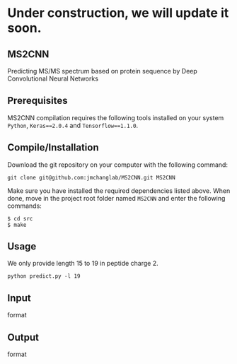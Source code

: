 # Under construction, we will update it soon.

## MS2CNN
Predicting MS/MS spectrum based on protein sequence by Deep Convolutional Neural Networks

Prerequisites
--------------
MS2CNN compilation requires the following tools installed on your system ``Python``, ``Keras==2.0.4`` and ``Tensorflow==1.1.0``.

Compile/Installation 
--------------------

Download the git repository on your computer with the following command: 

    git clone git@github.com:jmchanglab/MS2CNN.git MS2CNN
    
Make sure you have installed the required dependencies listed above. 
When done, move in the project root folder named ``MS2CNN`` and enter the 
following commands:     
    
    $ cd src
    $ make

Usage 
--------------------
We only provide length 15 to 19 in peptide charge 2.

	python predict.py -l 19  


Input
--------------------
format

Output
--------------------
format
